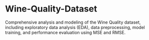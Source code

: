# Wine-Quality-Dataset
Comprehensive analysis and modeling of the Wine Quality dataset, including exploratory data analysis (EDA), data preprocessing, model training, and performance evaluation using MSE and RMSE.
